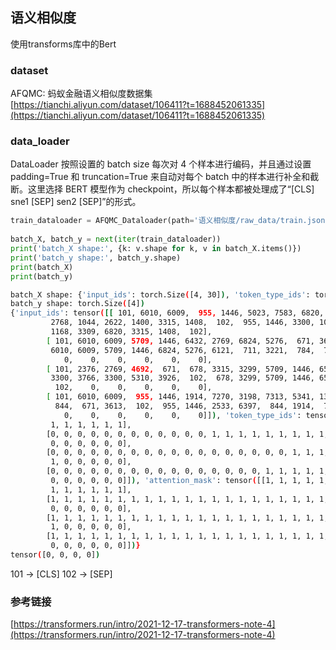 
## 语义相似度

使用transforms库中的Bert

### dataset

AFQMC: 蚂蚁金融语义相似度数据集
[https://tianchi.aliyun.com/dataset/106411?t=1688452061335](https://tianchi.aliyun.com/dataset/106411?t=1688452061335)

### data_loader

DataLoader 按照设置的 batch size 每次对 4 个样本进行编码，并且通过设置 padding=True 和 truncation=True 来自动对每个 batch 中的样本进行补全和截断。这里选择 BERT 模型作为 checkpoint，所以每个样本都被处理成了“[CLS] sne1 [SEP] sen2 [SEP]”的形式。

```python
train_dataloader = AFQMC_Dataloader(path='语义相似度/raw_data/train.json',batch_size=4, shuffle=True)
    
batch_X, batch_y = next(iter(train_dataloader))
print('batch_X shape:', {k: v.shape for k, v in batch_X.items()})
print('batch_y shape:', batch_y.shape)
print(batch_X)
print(batch_y)
```

```bash
batch_X shape: {'input_ids': torch.Size([4, 30]), 'token_type_ids': torch.Size([4, 30]), 'attention_mask': torch.Size([4, 30])}
batch_y shape: torch.Size([4])
{'input_ids': tensor([[ 101, 6010, 6009,  955, 1446, 5023, 7583, 6820, 3621, 1377,  809, 2940,
         2768, 1044, 2622, 1400, 3315, 1408,  102,  955, 1446, 3300, 1044, 2622,
         1168, 3309, 6820, 3315, 1408,  102],
        [ 101, 6010, 6009, 5709, 1446, 6432, 2769, 6824, 5276,  671, 3613,  102,
         6010, 6009, 5709, 1446, 6824, 5276, 6121,  711, 3221,  784,  720,  102,
            0,    0,    0,    0,    0,    0],
        [ 101, 2376, 2769, 4692,  671,  678, 3315, 3299, 5709, 1446, 6572, 1296,
         3300, 3766, 3300, 5310, 3926,  102,  678, 3299, 5709, 1446, 6572, 1296,
          102,    0,    0,    0,    0,    0],
        [ 101, 6010, 6009,  955, 1446, 1914, 7270, 3198, 7313, 5341, 1394, 6397,
          844,  671, 3613,  102,  955, 1446, 2533, 6397,  844, 1914,  719,  102,
            0,    0,    0,    0,    0,    0]]), 'token_type_ids': tensor([[0, 0, 0, 0, 0, 0, 0, 0, 0, 0, 0, 0, 0, 0, 0, 0, 0, 0, 0, 1, 1, 1, 1, 1,
         1, 1, 1, 1, 1, 1],
        [0, 0, 0, 0, 0, 0, 0, 0, 0, 0, 0, 0, 1, 1, 1, 1, 1, 1, 1, 1, 1, 1, 1, 1,
         0, 0, 0, 0, 0, 0],
        [0, 0, 0, 0, 0, 0, 0, 0, 0, 0, 0, 0, 0, 0, 0, 0, 0, 0, 1, 1, 1, 1, 1, 1,
         1, 0, 0, 0, 0, 0],
        [0, 0, 0, 0, 0, 0, 0, 0, 0, 0, 0, 0, 0, 0, 0, 0, 1, 1, 1, 1, 1, 1, 1, 1,
         0, 0, 0, 0, 0, 0]]), 'attention_mask': tensor([[1, 1, 1, 1, 1, 1, 1, 1, 1, 1, 1, 1, 1, 1, 1, 1, 1, 1, 1, 1, 1, 1, 1, 1,
         1, 1, 1, 1, 1, 1],
        [1, 1, 1, 1, 1, 1, 1, 1, 1, 1, 1, 1, 1, 1, 1, 1, 1, 1, 1, 1, 1, 1, 1, 1,
         0, 0, 0, 0, 0, 0],
        [1, 1, 1, 1, 1, 1, 1, 1, 1, 1, 1, 1, 1, 1, 1, 1, 1, 1, 1, 1, 1, 1, 1, 1,
         1, 0, 0, 0, 0, 0],
        [1, 1, 1, 1, 1, 1, 1, 1, 1, 1, 1, 1, 1, 1, 1, 1, 1, 1, 1, 1, 1, 1, 1, 1,
         0, 0, 0, 0, 0, 0]])}
tensor([0, 0, 0, 0])

```

101 -> [CLS]
102 -> [SEP]

### 参考链接

[https://transformers.run/intro/2021-12-17-transformers-note-4](https://transformers.run/intro/2021-12-17-transformers-note-4)